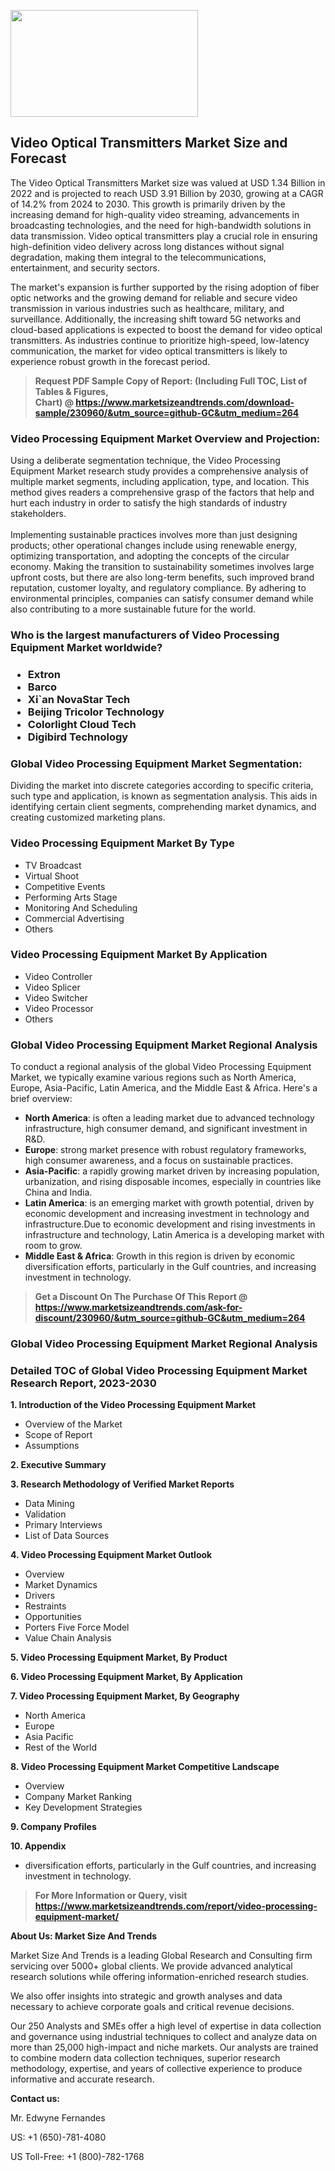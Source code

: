 <p><img class="alignnone size-medium wp-image-20088" src="https://ffe5etoiles.com/wp-content/uploads/2024/12/MST1-300x171.png" alt="" width="300" height="171" /></p><h2>Video Optical Transmitters Market Size and Forecast</h2><p>The Video Optical Transmitters Market size was valued at USD 1.34 Billion in 2022 and is projected to reach USD 3.91 Billion by 2030, growing at a CAGR of 14.2% from 2024 to 2030. This growth is primarily driven by the increasing demand for high-quality video streaming, advancements in broadcasting technologies, and the need for high-bandwidth solutions in data transmission. Video optical transmitters play a crucial role in ensuring high-definition video delivery across long distances without signal degradation, making them integral to the telecommunications, entertainment, and security sectors.</p><p>The market's expansion is further supported by the rising adoption of fiber optic networks and the growing demand for reliable and secure video transmission in various industries such as healthcare, military, and surveillance. Additionally, the increasing shift toward 5G networks and cloud-based applications is expected to boost the demand for video optical transmitters. As industries continue to prioritize high-speed, low-latency communication, the market for video optical transmitters is likely to experience robust growth in the forecast period.</p></p><blockquote id="" class=""><strong>Request PDF Sample Copy of Report: (Including Full TOC, List of Tables &amp; Figures, Chart)&nbsp;@&nbsp;<strong><a href="https://www.marketsizeandtrends.com/download-sample/230960/&utm_source=github-GC&utm_medium=264" target="_blank">https://www.marketsizeandtrends.com/download-sample/230960/&utm_source=github-GC&utm_medium=264</a></strong></strong></blockquote><h3 id="" class="">Video Processing Equipment Market&nbsp;Overview and Projection:</h3><p id="" class="">Using a deliberate segmentation technique, the Video Processing Equipment Market research study provides a comprehensive analysis of multiple market segments, including application, type, and location. This method gives readers a comprehensive grasp of the factors that help and hurt each industry in order to satisfy the high standards of industry stakeholders. <br /> <br />Implementing sustainable practices involves more than just designing products; other operational changes include using renewable energy, optimizing transportation, and adopting the concepts of the circular economy. Making the transition to sustainability sometimes involves large upfront costs, but there are also long-term benefits, such improved brand reputation, customer loyalty, and regulatory compliance. By adhering to environmental principles, companies can satisfy consumer demand while also contributing to a more sustainable future for the world.</p><h3 id="" class="">Who is the largest manufacturers of&nbsp;Video Processing Equipment Market worldwide?</h3><h3 class=""><p><ul><li>Extron </li><li> Barco </li><li> Xi`an NovaStar Tech </li><li> Beijing Tricolor Technology </li><li> Colorlight Cloud Tech </li><li> Digibird Technology</li></ul></p></h3><h3 id="" class="">Global&nbsp;Video Processing Equipment Market Segmentation:</h3><p id="" class="">Dividing the market into discrete categories according to specific criteria, such type and application, is known as segmentation analysis. This aids in identifying certain client segments, comprehending market dynamics, and creating customized marketing plans.</p><h3 id="" class="">Video Processing Equipment Market&nbsp;By Type</h3><p><p><ul><li>TV Broadcast</li><li> Virtual Shoot</li><li> Competitive Events</li><li> Performing Arts Stage</li><li> Monitoring And Scheduling</li><li> Commercial Advertising</li><li> Others</p></li></ul></p></p><h3 id="" class="">Video Processing Equipment Market&nbsp;By Application</h3><p class=""><p><ul><li>Video Controller</li><li> Video Splicer</li><li> Video Switcher</li><li> Video Processor</li><li> Others</li></ul></p></p><h3 id="" class="">Global Video Processing Equipment Market Regional Analysis</h3><p id="" class="">To conduct a regional analysis of the global Video Processing Equipment Market, we typically examine various regions such as North America, Europe, Asia-Pacific, Latin America, and the Middle East &amp; Africa. Here's a brief overview:</p><ul><li><strong>North America</strong>: is often a leading market due to advanced technology infrastructure, high consumer demand, and significant investment in R&amp;D.</li><li><strong>Europe</strong>: strong market presence with robust regulatory frameworks, high consumer awareness, and a focus on sustainable practices.</li><li><strong>Asia-Pacific</strong>: a rapidly growing market driven by increasing population, urbanization, and rising disposable incomes, especially in countries like China and India.</li><li><strong>Latin America</strong>: is an emerging market with growth potential, driven by economic development and increasing investment in technology and infrastructure.Due to economic development and rising investments in infrastructure and technology, Latin America is a developing market with room to grow.</li><li><strong>Middle East &amp; Africa</strong>: Growth in this region is driven by economic diversification efforts, particularly in the Gulf countries, and increasing investment in technology.</li></ul><blockquote id="" class=""><strong>Get a Discount On The Purchase Of This Report @ <strong><a href="https://www.marketsizeandtrends.com/ask-for-discount/230960/&utm_source=github-GC&utm_medium=264" target="_blank">https://www.marketsizeandtrends.com/ask-for-discount/230960/&utm_source=github-GC&utm_medium=264</a></strong></strong></blockquote><h3 id="" class="">Global Video Processing Equipment Market Regional Analysis</h3><h3 id="" class="">Detailed TOC of Global Video Processing Equipment Market Research Report, 2023-2030</h3><p id="" class=""><strong>1. Introduction of the Video Processing Equipment Market</strong></p><ul><li>Overview of the Market</li><li>Scope of Report</li><li>Assumptions</li></ul><p id="" class=""><strong>2. Executive Summary</strong></p><p id="" class=""><strong>3. Research Methodology of Verified Market Reports</strong></p><ul><li>Data Mining</li><li>Validation</li><li>Primary Interviews</li><li>List of Data Sources</li></ul><p id="" class=""><strong>4. Video Processing Equipment Market Outlook</strong></p><ul><li>Overview</li><li>Market Dynamics</li><li>Drivers</li><li>Restraints</li><li>Opportunities</li><li>Porters Five Force Model</li><li>Value Chain Analysis</li></ul><p id="" class=""><strong>5. Video Processing Equipment Market, By Product</strong></p><p id="" class=""><strong>6. Video Processing Equipment Market, By Application</strong></p><p id="" class=""><strong>7. Video Processing Equipment Market, By Geography</strong></p><ul><li>North America</li><li>Europe</li><li>Asia Pacific</li><li>Rest of the World</li></ul><p id="" class=""><strong>8. Video Processing Equipment Market Competitive Landscape</strong></p><ul><li>Overview</li><li>Company Market Ranking</li><li>Key Development Strategies</li></ul><p id="" class=""><strong>9. Company Profiles</strong></p><p id="" class=""><strong>10. Appendix</strong></p><ul><li>diversification efforts, particularly in the Gulf countries, and increasing investment in technology.</li></ul><blockquote id="" class=""><strong>For More Information or Query, visit <strong><strong><a href="https://www.marketsizeandtrends.com/report/video-processing-equipment-market/" target="_blank">https://www.marketsizeandtrends.com/report/video-processing-equipment-market/</a></strong></strong></strong></blockquote><p id="" class=""><strong>About Us: Market Size And Trends</strong></p><p id="" class="">Market Size And Trends is a leading Global Research and Consulting firm servicing over 5000+ global clients. We provide advanced analytical research solutions while offering information-enriched research studies.</p><p id="" class="">We also offer insights into strategic and growth analyses and data necessary to achieve corporate goals and critical revenue decisions.</p><p id="" class="">Our 250 Analysts and SMEs offer a high level of expertise in data collection and governance using industrial techniques to collect and analyze data on more than 25,000 high-impact and niche markets. Our analysts are trained to combine modern data collection techniques, superior research methodology, expertise, and years of collective experience to produce informative and accurate research.</p><p id="" class=""><strong>Contact us:</strong></p><p id="" class="">Mr. Edwyne Fernandes</p><p id="" class="">US: +1 (650)-781-4080</p><p id="" class="">US Toll-Free: +1 (800)-782-1768</p>
